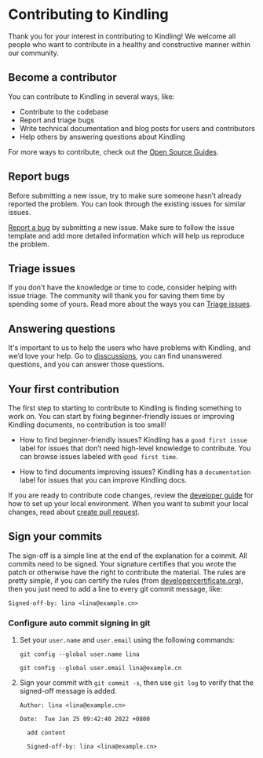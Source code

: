 # Contributing to Kindling
Thank you for your interest in contributing to Kindling! We welcome all people who want to contribute in a healthy and constructive manner within our community. 
​

## Become a contributor
You can contribute to Kindling in several ways, like:
- Contribute to the codebase
- Report and triage bugs
- Write technical documentation and blog posts for users and contributors
- Help others by answering questions about Kindling

For more ways to contribute, check out the [Open Source Guides](https://opensource.guide/how-to-contribute/).
​

## Report bugs
Before submitting a new issue, try to make sure someone hasn’t already reported the problem. You can look through the existing issues for similar issues.
​

[Report a bug](https://github.com/Kindling-project/kindling/issues/new?assignees=&labels=&template=bug_report.md&title=) by submitting a new issue. Make sure to follow the issue template and add more detailed information which will help us reproduce the problem.

## Triage issues
If you don't have the knowledge or time to code, consider helping with issue triage. The community will thank you for saving them time by spending some of yours.
Read more about the ways you can [Triage issues](contribute/triage_issues.md).

## Answering questions
It's important to us to help the users who have problems with Kindling, and we’d love your help. Go to [disscussions](https://github.com/Kindling-project/kindling/discussions), you can find unanswered questions, and you can answer those questions.


## Your first contribution
The first step to starting to contribute to Kindling is finding something to work on. You can start by fixing beginner-friendly issues or improving Kindling documents, no contribution is too small!

+ How to find beginner-friendly issues? Kindling has a `good first issue` label for issues that don’t need high-level knowledge to contribute. You can browse issues labeled with `good first time`. 

+ How to find documents improving issues? Kindling has a `documentation` label for issues that you can improve Kindling docs.

If you are ready to contribute code changes, review the [developer guide](http://www.kindling.space:33215/project-1/doc-10/) for how to set up your local environment.
When you want to submit your local changes, read about [create pull request](contribute/create_pull_request.md).

## Sign your commits

The sign-off is a simple line at the end of the explanation for a commit. All commits need to be signed. Your signature certifies that you wrote the patch or otherwise have the right to contribute the material. The rules are pretty simple, if you can certify the rules (from [developercertificate.org](https://developercertificate.org/)), then you just need to add a line to every git commit message, like:

```
Signed-off-by: lina <lina@example.cn>
```

### Configure auto commit signing in git 

1. Set your `user.name` and `user.email` using the following commands:

   ```
   git config --global user.name lina
   
   git config --global user.email lina@example.cn
   ```

2. Sign your commit with `git commit -s`, then use `git log` to verify that the signed-off message is added.

   ```
   Author: lina <lina@example.cn>
   
   Date:  Tue Jan 25 09:42:40 2022 +0800
   
     add content
   
     Signed-off-by: lina <lina@example.cn>
   ```

   

